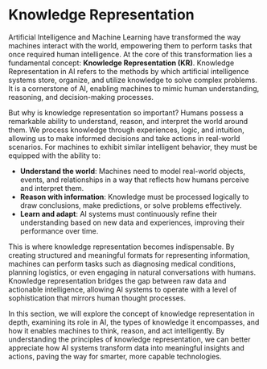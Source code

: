 # Knowledge Representation

Artificial Intelligence and Machine Learning have transformed the way machines interact with the world, empowering them to perform tasks that once required human intelligence. At the core of this transformation lies a fundamental concept: **Knowledge Representation (KR)**. Knowledge Representation in AI refers to the methods by which artificial intelligence systems store, organize, and utilize knowledge to solve complex problems. It is a cornerstone of AI, enabling machines to mimic human understanding, reasoning, and decision-making processes.

But why is knowledge representation so important? Humans possess a remarkable ability to understand, reason, and interpret the world around them. We process knowledge through experiences, logic, and intuition, allowing us to make informed decisions and take actions in real-world scenarios. For machines to exhibit similar intelligent behavior, they must be equipped with the ability to:

* **Understand the world**: Machines need to model real-world objects, events, and relationships in a way that reflects how humans perceive and interpret them.
* **Reason with information**: Knowledge must be processed logically to draw conclusions, make predictions, or solve problems effectively.
* **Learn and adapt**: AI systems must continuously refine their understanding based on new data and experiences, improving their performance over time.

This is where knowledge representation becomes indispensable. By creating structured and meaningful formats for representing information, machines can perform tasks such as diagnosing medical conditions, planning logistics, or even engaging in natural conversations with humans. Knowledge representation bridges the gap between raw data and actionable intelligence, allowing AI systems to operate with a level of sophistication that mirrors human thought processes.

In this section, we will explore the concept of knowledge representation in depth, examining its role in AI, the types of knowledge it encompasses, and how it enables machines to think, reason, and act intelligently. By understanding the principles of knowledge representation, we can better appreciate how AI systems transform data into meaningful insights and actions, paving the way for smarter, more capable technologies.
